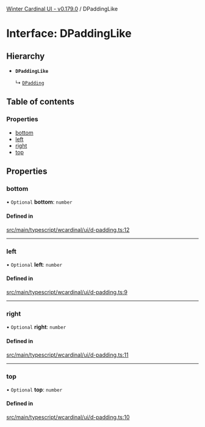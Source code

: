 [Winter Cardinal UI - v0.179.0](../index.md) / DPaddingLike

# Interface: DPaddingLike

## Hierarchy

- **`DPaddingLike`**

  ↳ [`DPadding`](DPadding.md)

## Table of contents

### Properties

- [bottom](DPaddingLike.md#bottom)
- [left](DPaddingLike.md#left)
- [right](DPaddingLike.md#right)
- [top](DPaddingLike.md#top)

## Properties

### bottom

• `Optional` **bottom**: `number`

#### Defined in

[src/main/typescript/wcardinal/ui/d-padding.ts:12](https://github.com/winter-cardinal/winter-cardinal-ui/blob/v0.179.0/src/main/typescript/wcardinal/ui/d-padding.ts#L12)

___

### left

• `Optional` **left**: `number`

#### Defined in

[src/main/typescript/wcardinal/ui/d-padding.ts:9](https://github.com/winter-cardinal/winter-cardinal-ui/blob/v0.179.0/src/main/typescript/wcardinal/ui/d-padding.ts#L9)

___

### right

• `Optional` **right**: `number`

#### Defined in

[src/main/typescript/wcardinal/ui/d-padding.ts:11](https://github.com/winter-cardinal/winter-cardinal-ui/blob/v0.179.0/src/main/typescript/wcardinal/ui/d-padding.ts#L11)

___

### top

• `Optional` **top**: `number`

#### Defined in

[src/main/typescript/wcardinal/ui/d-padding.ts:10](https://github.com/winter-cardinal/winter-cardinal-ui/blob/v0.179.0/src/main/typescript/wcardinal/ui/d-padding.ts#L10)
